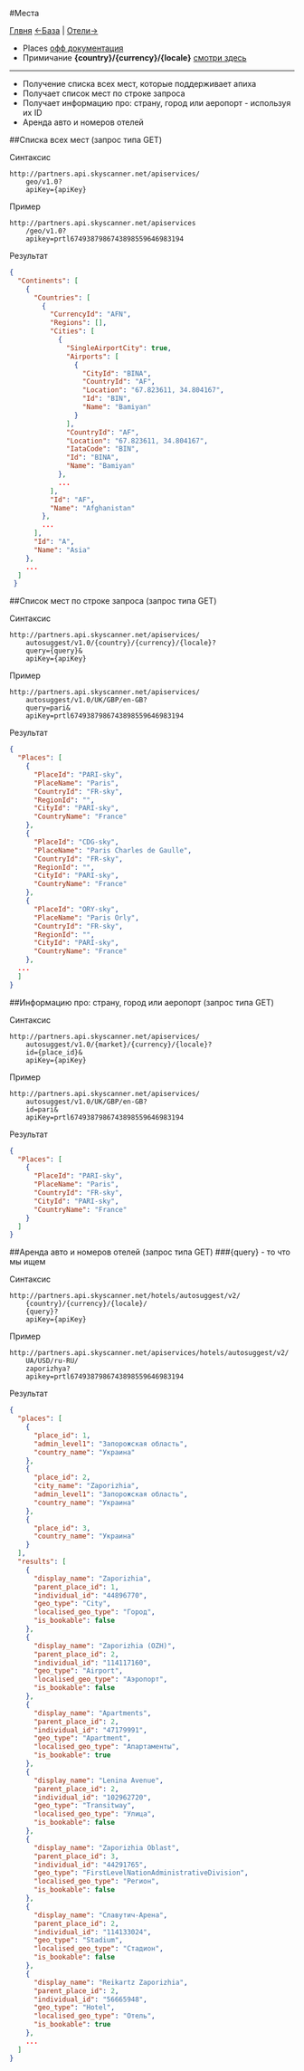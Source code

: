 #Места

[Глвня](https://github.com/tolyaganzin/skyscanner-RU) [<-База](https://github.com/tolyaganzin/skyscanner-RU/blob/master/base.md) | [Отели->](https://github.com/tolyaganzin/skyscanner-RU/blob/master/hotels/hotels.md)

* Places [офф документация](https://skyscanner.github.io/slate/#places)
* Примичание **{country}/{currency}/{locale}** [смотри здесь](https://github.com/tolyaganzin/skyscanner-RU/blob/master/base.md)

--------------------------------------------------------------------------------------

* Получение списка всех мест, которые поддерживает апиха
* Получает список мест по строке запроса
* Получает информацию про: страну, город или аеропорт - используя их ID
* Аренда авто и номеров отелей


##Cписка всех мест (запрос типа GET)

Синтаксис
```
http://partners.api.skyscanner.net/apiservices/
    geo/v1.0?
    apiKey={apiKey}
```

Пример
```
http://partners.api.skyscanner.net/apiservices
    /geo/v1.0?
    apikey=prtl6749387986743898559646983194
```

Результат
```json
{
  "Continents": [
    {
      "Countries": [
        {
          "CurrencyId": "AFN",
          "Regions": [],
          "Cities": [
            {
              "SingleAirportCity": true,
              "Airports": [
                {
                  "CityId": "BINA",
                  "CountryId": "AF",
                  "Location": "67.823611, 34.804167",
                  "Id": "BIN",
                  "Name": "Bamiyan"
                }
              ],
              "CountryId": "AF",
              "Location": "67.823611, 34.804167",
              "IataCode": "BIN",
              "Id": "BINA",
              "Name": "Bamiyan"
            },
            ...
          ],
          "Id": "AF",
          "Name": "Afghanistan"
        },
        ...
      ],
      "Id": "A",
      "Name": "Asia"
    },
    ...
  ]
 }
```


##Cписок мест по строке запроса (запрос типа GET)


Синтаксис
```
http://partners.api.skyscanner.net/apiservices/
    autosuggest/v1.0/{country}/{currency}/{locale}?
    query={query}&
    apiKey={apiKey}
```

Пример
```
http://partners.api.skyscanner.net/apiservices/
    autosuggest/v1.0/UK/GBP/en-GB?
    query=pari&
    apiKey=prtl6749387986743898559646983194
```

Результат
```json
{
  "Places": [
    {
      "PlaceId": "PARI-sky",
      "PlaceName": "Paris",
      "CountryId": "FR-sky",
      "RegionId": "",
      "CityId": "PARI-sky",
      "CountryName": "France"
    },
    {
      "PlaceId": "CDG-sky",
      "PlaceName": "Paris Charles de Gaulle",
      "CountryId": "FR-sky",
      "RegionId": "",
      "CityId": "PARI-sky",
      "CountryName": "France"
    },
    {
      "PlaceId": "ORY-sky",
      "PlaceName": "Paris Orly",
      "CountryId": "FR-sky",
      "RegionId": "",
      "CityId": "PARI-sky",
      "CountryName": "France"
    },
  ...
  ]
}
```


##Информацию про: страну, город или аеропорт (запрос типа GET)

Синтаксис
```
http://partners.api.skyscanner.net/apiservices/
    autosuggest/v1.0/{market}/{currency}/{locale}?
    id={place_id}&
    apiKey={apiKey}
```

Пример
```
http://partners.api.skyscanner.net/apiservices/
    autosuggest/v1.0/UK/GBP/en-GB?
    id=pari&
    apiKey=prtl6749387986743898559646983194
```

Результат
```json
{
  "Places": [
    {
      "PlaceId": "PARI-sky",
      "PlaceName": "Paris",
      "CountryId": "FR-sky",
      "CityId": "PARI-sky",
      "CountryName": "France"
    }
  ]
}
```


##Аренда авто и номеров отелей (запрос типа GET)
###{query} - то что мы ищем

Синтаксис
```
http://partners.api.skyscanner.net/hotels/autosuggest/v2/
    {country}/{currency}/{locale}/
    {query}?
    apiKey={apiKey}
```

Пример
```
http://partners.api.skyscanner.net/apiservices/hotels/autosuggest/v2/
    UA/USD/ru-RU/
    zaporizhya?
    apikey=prtl6749387986743898559646983194
```

Результат
```json
{
  "places": [
    {
      "place_id": 1,
      "admin_level1": "Запорожская область",
      "country_name": "Украина"
    },
    {
      "place_id": 2,
      "city_name": "Zaporizhia",
      "admin_level1": "Запорожская область",
      "country_name": "Украина"
    },
    {
      "place_id": 3,
      "country_name": "Украина"
    }
  ],
  "results": [
    {
      "display_name": "Zaporizhia",
      "parent_place_id": 1,
      "individual_id": "44896770",
      "geo_type": "City",
      "localised_geo_type": "Город",
      "is_bookable": false
    },
    {
      "display_name": "Zaporizhia (OZH)",
      "parent_place_id": 2,
      "individual_id": "114117160",
      "geo_type": "Airport",
      "localised_geo_type": "Аэропорт",
      "is_bookable": false
    },
    {
      "display_name": "Apartments",
      "parent_place_id": 2,
      "individual_id": "47179991",
      "geo_type": "Apartment",
      "localised_geo_type": "Апартаменты",
      "is_bookable": true
    },
    {
      "display_name": "Lenina Avenue",
      "parent_place_id": 2,
      "individual_id": "102962720",
      "geo_type": "Transitway",
      "localised_geo_type": "Улица",
      "is_bookable": false
    },
    {
      "display_name": "Zaporizhia Oblast",
      "parent_place_id": 3,
      "individual_id": "44291765",
      "geo_type": "FirstLevelNationAdministrativeDivision",
      "localised_geo_type": "Регион",
      "is_bookable": false
    },
    {
      "display_name": "Славутич-Арена",
      "parent_place_id": 2,
      "individual_id": "114133024",
      "geo_type": "Stadium",
      "localised_geo_type": "Стадион",
      "is_bookable": false
    },
    {
      "display_name": "Reikartz Zaporizhia",
      "parent_place_id": 2,
      "individual_id": "56665948",
      "geo_type": "Hotel",
      "localised_geo_type": "Отель",
      "is_bookable": true
    },
    ...
  ]
}
```
